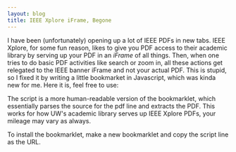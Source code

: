 ```yaml
---
layout: blog
title: IEEE Xplore iFrame, Begone
---
```


I have been (unfortunately) opening up a lot of IEEE PDFs in new tabs. IEEE Xplore, for some fun reason, likes to give you PDF access to their academic library by serving up your PDF in an *iFrame* of all things. Then, when one tries to do basic PDF activities like search or zoom in, all these actions get relegated to the IEEE banner iFrame and not your actual PDF. This is stupid, so I fixed it by writing a little bookmarket in Javascript, which was kinda new for me. Here it is, feel free to use:

<script src="https://gist.github.com/amritamaz/0714b280999288a8d5f6.js"></script>

The script is a more human-readable version of the bookmarklet, which essentially parses the source for the pdf line and extracts the PDF. This works for how UW's academic library serves up IEEE Xplore PDFs, your mileage may vary as always.

To install the bookmarklet, make a new bookmarklet and copy the script line as the URL. 